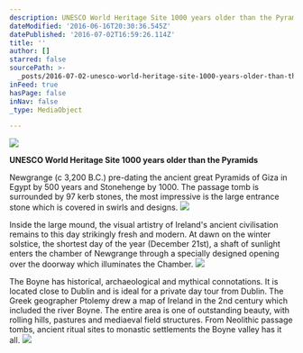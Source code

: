 ```yaml
---
description: UNESCO World Heritage Site 1000 years older than the Pyramids
dateModified: '2016-06-16T20:30:36.545Z'
datePublished: '2016-07-02T16:59:26.114Z'
title: ''
author: []
starred: false
sourcePath: >-
  _posts/2016-07-02-unesco-world-heritage-site-1000-years-older-than-the-pyramid.md
inFeed: true
hasPage: false
inNav: false
_type: MediaObject

---
```

![](https://the-grid-user-content.s3-us-west-2.amazonaws.com/79bb6ee8-2bcb-4e33-9ac3-160403c69a17.bmp)

**UNESCO World Heritage Site 1000 years older than the Pyramids**

Newgrange (c 3,200 B.C.) pre-dating the ancient great Pyramids of Giza in Egypt by 500 years and Stonehenge by 1000\. The passage tomb is surrounded by 97 kerb stones, the most impressive is the large entrance stone which is covered in swirls and designs.
![](https://the-grid-user-content.s3-us-west-2.amazonaws.com/c090392a-49af-4856-94d5-4c6d533420c1.jpg)

Inside the large mound, the visual artistry of Ireland's ancient civilisation remains to this day strikingly fresh and modern. At dawn on the winter solstice, the shortest day of the year (December 21st), a shaft of sunlight enters the chamber of Newgrange through a specially designed opening over the doorway which illuminates the Chamber.
![](https://the-grid-user-content.s3-us-west-2.amazonaws.com/6542a156-ddba-46c2-bc89-26942b554238.jpg)

The Boyne has historical, archaeological and mythical connotations. It is located close to Dublin and is ideal for a private day tour from Dublin. The Greek geographer Ptolemy drew a map of Ireland in the 2nd century which included the river Boyne. The entire area is one of outstanding beauty, with rolling hills, pastures and mediaeval field structures. From Neolithic passage tombs, ancient ritual sites to monastic settlements the Boyne valley has it all.
![](https://the-grid-user-content.s3-us-west-2.amazonaws.com/7438379c-3a32-4976-a88a-12084257452b.jpg)